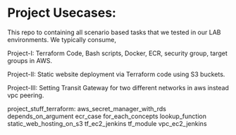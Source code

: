 # Project Usecases:
This repo to containing all scenario based tasks that we tested in our LAB environments. We typically consume,

Project-I: Terraform Code, Bash scripts, Docker, ECR, security group, target groups in AWS.

Project-II: Static website deployment via Terraform code using S3 buckets.

Project-III: Setting Transit Gateway for two different networks in aws instead vpc peering.

project_stuff_terraform:
aws_secret_manager_with_rds
depends_on_argument
ecr_case
for_each_concepts
lookup_function
static_web_hosting_on_s3
tf_ec2_jenkins
tf_module
vpc_ec2_jenkins

